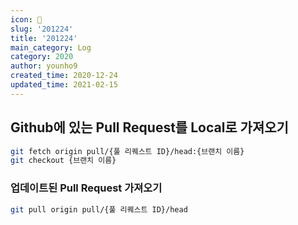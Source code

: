 ```yaml
---
icon: 📆
slug: '201224'
title: '201224'
main_category: Log
category: 2020
author: younho9
created_time: 2020-12-24
updated_time: 2021-02-15
---
```


## Github에 있는 Pull Request를 Local로 가져오기

```bash
git fetch origin pull/{풀 리퀘스트 ID}/head:{브랜치 이름}
git checkout {브랜치 이름}
```

### 업데이트된 Pull Request 가져오기

```bash
git pull origin pull/{풀 리퀘스트 ID}/head
```

<br />
